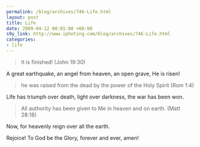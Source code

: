 ```yaml
--- 
permalink: /blog/archives/746-Life.html
layout: post
title: Life
date: 2009-04-12 00:01:00 +08:00
s9y_link: http://www.iphoting.com/blog/archives/746-Life.html
categories: 
- life
---
```

<blockquote><p class="break">It is finished! (John 19:30)</p></blockquote><p>
</p><p class="whiteline"><p>A great earthquake, an angel from heaven, an open grave, He is risen!</p>
</p><blockquote><p class="break">he was raised from the dead by the power of the Holy Spirit (Rom 1:4)</p></blockquote><p>
</p><p class="whiteline"><p>Life has triumph over death, light over darkness, the war has been won.</p>
</p><blockquote><p class="break">All authority has been given to Me in heaven and on earth. (Matt 28:18)</p></blockquote><p>
</p><p class="whiteline"><p>Now, for heavenly reign over all the earth.</p>
</p><p class="break"><p>Rejoice! To God be the Glory, forever and ever, amen!</p></p>
